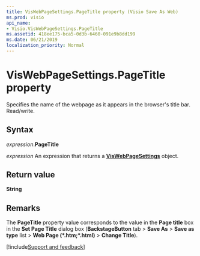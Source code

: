 ```yaml
---
title: VisWebPageSettings.PageTitle property (Visio Save As Web)
ms.prod: visio
api_name:
- Visio.VisWebPageSettings.PageTitle
ms.assetid: 418ee175-bca5-0d3b-6460-091e9b8dd199
ms.date: 06/21/2019
localization_priority: Normal
---
```



# VisWebPageSettings.PageTitle property

Specifies the name of the webpage as it appears in the browser's title bar. Read/write.


## Syntax

_expression_.**PageTitle**

_expression_ An expression that returns a **[VisWebPageSettings](Visio.VisWebPageSettings.md)** object.


## Return value

**String**


## Remarks

The **PageTitle** property value corresponds to the value in the **Page title** box in the **Set Page Title** dialog box (**BackstageButton** tab > **Save As** > **Save as type** list > **Web Page (\*.htm;\*.html)** > **Change Title**).

[!include[Support and feedback](~/includes/feedback-boilerplate.md)]